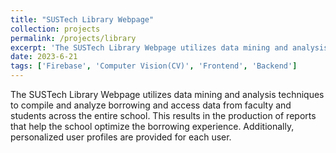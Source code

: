 ```yaml
---
title: "SUSTech Library Webpage"
collection: projects
permalink: /projects/library
excerpt: 'The SUSTech Library Webpage utilizes data mining and analysis techniques to compile and analyze borrowing and access data from faculty and students across the entire school. This results in the production of reports that help the school optimize the borrowing experience. Additionally, personalized user profiles are provided for each user.'
date: 2023-6-21
tags: ['Firebase', 'Computer Vision(CV)', 'Frontend', 'Backend']
---
```


The SUSTech Library Webpage utilizes data mining and analysis techniques to compile and analyze borrowing and access data from faculty and students across the entire school. This results in the production of reports that help the school optimize the borrowing experience. Additionally, personalized user profiles are provided for each user.